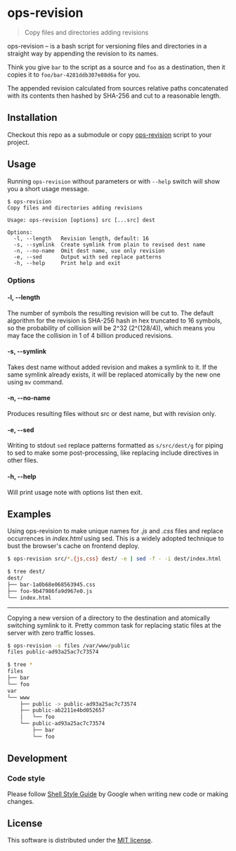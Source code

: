 # ops-revision

> Copy files and directories adding revisions

ops-revision – is a bash script for versioning files and directories in a straight way by appending the revision to its names.

Think you give `bar` to the script as a source and `foo` as a destination, then it copies it to `foo/bar-4281ddb307e88d6a` for you.

The appended revision calculated from sources relative paths concatenated with its contents then hashed by SHA-256 and cut to a reasonable length.

## Installation

Checkout this repo as a submodule or copy [ops-revision](./ops-revision) script to your project.

## Usage

Running `ops-revision` without parameters or with `--help` switch will show you a short usage message.

```
$ ops-revision
Copy files and directories adding revisions

Usage: ops-revision [options] src [...src] dest

Options:
  -l, --length   Revision length, default: 16
  -s, --symlink  Create symlink from plain to revised dest name
  -n, --no-name  Omit dest name, use only revision
  -e, --sed      Output with sed replace patterns
  -h, --help     Print help and exit
```

### Options

#### -l, --length

The number of symbols the resulting revision will be cut to. The default algorithm for the revision is SHA-256 hash in hex truncated to 16 symbols, so the probability of collision will be 2^32 (2^(128/4)), which means you may face the collision in 1 of 4 billion produced revisions.

#### -s, --symlink

Takes dest name without added revision and makes a symlink to it. If the same symlink already exists, it will be replaced atomically by the new one using `mv` command.

#### -n, --no-name

Produces resulting files without src or dest name, but with revision only.

#### -e, --sed

Writing to stdout `sed` replace patterns formatted as `s/src/dest/g` for piping to sed to make some post-processing, like replacing include directives in other files.

#### -h, --help

Will print usage note with options list then exit.

## Examples

Using ops-revision to make unique names for *.js* and *.css* files and replace occurrences in *index.html* using sed. This is a widely adopted technique to bust the browser's cache on frontend deploy.

```sh
$ ops-revision src/*.{js,css} dest/ -e | sed -f - -i dest/index.html
```

```sh
$ tree dest/
dest/
├── bar-1a0b68e068563945.css
├── foo-9b47986fa9d967e0.js
└── index.html
```

---

Copying a new version of a directory to the destination and atomically switching symlink to it. Pretty common task for replacing static files at the server with zero traffic losses.

```sh
$ ops-revision -s files /var/www/public
files public-ad93a25ac7c73574
```

```sh
$ tree *
files
├── bar
└── foo
var
└── www
    ├── public -> public-ad93a25ac7c73574
    ├── public-ab2211e4bd052657
    │   └── foo
    └── public-ad93a25ac7c73574
        ├── bar
        └── foo
```

## Development

### Code style

Please follow [Shell Style Guide](https://google.github.io/styleguide/shell.xml) by Google when writing new code or making changes.

## License

This software is distributed under the [MIT license](https://github.com/ops-tools/ops-docker/blob/master/LICENSE).
